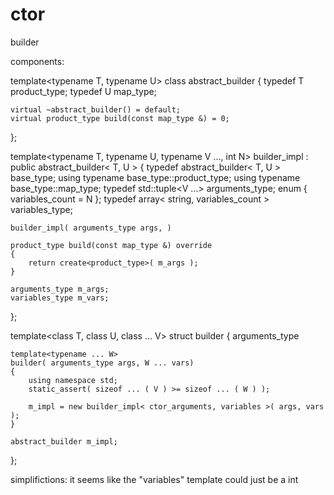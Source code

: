 # ctor
builder 

components: 

template<typename T, typename U> 
class abstract_builder
{
	typedef T product_type;
	typedef U map_type; 

	virtual ~abstract_builder() = default; 
	virtual product_type build(const map_type &) = 0; 
};

template<typename T, typename U, typename V ..., int N> 
builder_impl
: public abstract_builder< T, U > 
{
	typedef abstract_builder< T, U > base_type; 
	using typename base_type::product_type; 
	using typename base_type::map_type; 
	typedef std::tuple<V ...> arguments_type;
	enum { variables_count = N };
	typedef array< string, variables_count > variables_type;

	builder_impl( arguments_type args, )

	product_type build(const map_type &) override 
	{
		return create<product_type>( m_args ); 
	}

	arguments_type m_args; 
	variables_type m_vars;
};

template<class T, class U, class ... V> 
struct builder 
{
	arguments_type

	template<typename ... W> 
	builder( arguments_type args, W ... vars) 
	{
		using namespace std;
		static_assert( sizeof ... ( V ) >= sizeof ... ( W ) );

		m_impl = new builder_impl< ctor_arguments, variables >( args, vars ); 
	}

	abstract_builder m_impl; 
};

simplifictions: 
	it seems like the "variables" template could just be a int 

